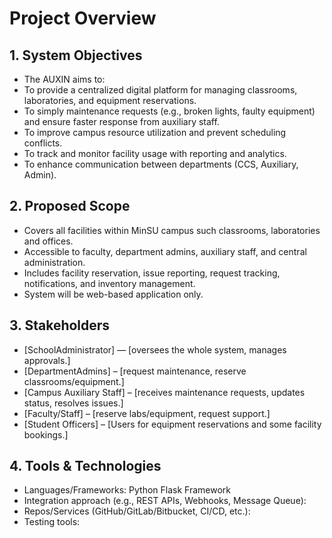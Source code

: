 # Project Overview
## 1. System Objectives
- The AUXIN aims to:
- To provide a centralized digital platform for managing classrooms, laboratories, and equipment reservations.
- To simply maintenance requests (e.g., broken lights, faulty equipment) and ensure faster response from auxiliary staff.
- To improve campus resource utilization and prevent scheduling conflicts.
- To track and monitor facility usage with reporting and analytics.
- To enhance communication between departments (CCS, Auxiliary, Admin).

## 2. Proposed Scope
- Covers all facilities within MinSU campus such classrooms, laboratories and offices.
- Accessible to faculty, department admins, auxiliary staff, and central administration.
- Includes facility reservation, issue reporting, request tracking, notifications, and inventory management.
- System will be web-based application only.

## 3. Stakeholders
- [SchoolAdministrator] — [oversees the whole system, manages approvals.]
- [DepartmentAdmins] – [request maintenance, reserve classrooms/equipment.]
- [Campus Auxiliary Staff] – [receives maintenance requests, updates status, resolves issues.]
- [Faculty/Staff] – [reserve labs/equipment, request support.]
- [Student Officers] – [Users for equipment reservations and some facility bookings.]

## 4. Tools & Technologies
- Languages/Frameworks: Python Flask Framework
- Integration approach (e.g., REST APIs, Webhooks, Message Queue):
- Repos/Services (GitHub/GitLab/Bitbucket, CI/CD, etc.):
- Testing tools:
